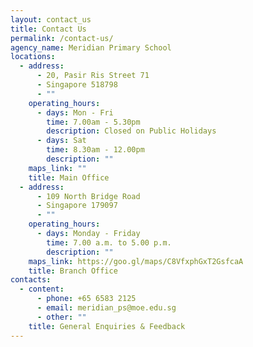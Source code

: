 ```yaml
---
layout: contact_us
title: Contact Us
permalink: /contact-us/
agency_name: Meridian Primary School
locations:
  - address:
      - 20, Pasir Ris Street 71
      - Singapore 518798
      - ""
    operating_hours:
      - days: Mon - Fri
        time: 7.00am - 5.30pm
        description: Closed on Public Holidays
      - days: Sat
        time: 8.30am - 12.00pm
        description: ""
    maps_link: ""
    title: Main Office
  - address:
      - 109 North Bridge Road
      - Singapore 179097
      - ""
    operating_hours:
      - days: Monday - Friday
        time: 7.00 a.m. to 5.00 p.m.
        description: ""
    maps_link: https://goo.gl/maps/C8VfxphGxT2GsfcaA
    title: Branch Office
contacts:
  - content:
      - phone: +65 6583 2125
      - email: meridian_ps@moe.edu.sg
      - other: ""
    title: General Enquiries & Feedback
---
```

